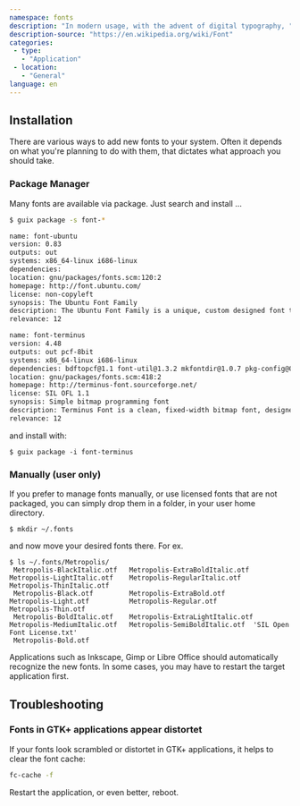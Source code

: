 ```yaml
---
namespace: fonts
description: "In modern usage, with the advent of digital typography, "font" is frequently synonymous with "typeface". Each style is in a separate "font file"—for instance, the typeface "Bulmer" may include the fonts 'Bulmer roman', 'Bulmer', 'Bulmer bold' and 'Bulmer extended'—but the term 'font' might be applied either to one of these alone or to the whole typeface."
description-source: "https://en.wikipedia.org/wiki/Font"
categories:
 - type:
   - "Application"
 - location:
   - "General"
language: en
---
```


## Installation

There are various ways to add new fonts to your system. Often it depends on what you're planning to do with them, that dictates what approach you should take.

### Package Manager

Many fonts are available via package. Just search and install ...

```bash
$ guix package -s font-*

name: font-ubuntu
version: 0.83
outputs: out
systems: x86_64-linux i686-linux
dependencies: 
location: gnu/packages/fonts.scm:120:2
homepage: http://font.ubuntu.com/
license: non-copyleft
synopsis: The Ubuntu Font Family  
description: The Ubuntu Font Family is a unique, custom designed font that has a very distinctive look and feel.  This package provides the TrueType (TTF) files.
relevance: 12

name: font-terminus
version: 4.48
outputs: out pcf-8bit
systems: x86_64-linux i686-linux
dependencies: bdftopcf@1.1 font-util@1.3.2 mkfontdir@1.0.7 pkg-config@0.29.2 python@3.8.2
location: gnu/packages/fonts.scm:418:2
homepage: http://terminus-font.sourceforge.net/
license: SIL OFL 1.1
synopsis: Simple bitmap programming font  
description: Terminus Font is a clean, fixed-width bitmap font, designed for long periods of working with computers (8 or more hours per day).
relevance: 12
```

and install with:

```
$ guix package -i font-terminus
```

### Manually (user only)

If you prefer to manage fonts manually, or use licensed fonts that are not packaged, you can simply drop them in a folder, in your user home directory.

```
$ mkdir ~/.fonts
```

and now move your desired fonts there. For ex.

```
$ ls ~/.fonts/Metropolis/
 Metropolis-BlackItalic.otf   Metropolis-ExtraBoldItalic.otf    Metropolis-LightItalic.otf    Metropolis-RegularItalic.otf    Metropolis-ThinItalic.otf
 Metropolis-Black.otf         Metropolis-ExtraBold.otf          Metropolis-Light.otf          Metropolis-Regular.otf          Metropolis-Thin.otf
 Metropolis-BoldItalic.otf    Metropolis-ExtraLightItalic.otf   Metropolis-MediumItalic.otf   Metropolis-SemiBoldItalic.otf  'SIL Open Font License.txt'
 Metropolis-Bold.otf
```

Applications such as Inkscape, Gimp or Libre Office should automatically recognize the new fonts. In some cases, you may have to restart the target application first.

## Troubleshooting

### Fonts in GTK+ applications appear distortet

If your fonts look scrambled or distortet in GTK+ applications, it helps to clear the font cache:

```sh
fc-cache -f
```

Restart the application, or even better, reboot.
